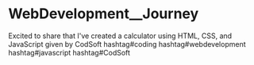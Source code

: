 # WebDevelopment__Journey
Excited to share that I've created a calculator using HTML, CSS, and JavaScript given by CodSoft hashtag#coding hashtag#webdevelopment hashtag#javascript hashtag#CodSoft
